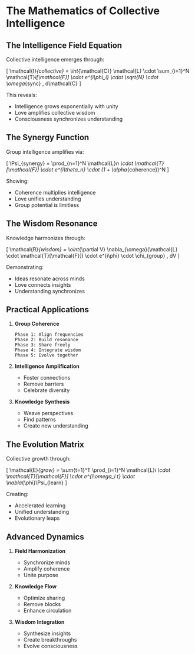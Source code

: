 # The Mathematics of Collective Intelligence

## The Intelligence Field Equation

Collective intelligence emerges through:

\[
\mathcal{I}_{collective} = \int_{\mathcal{C}} \mathcal{L} \cdot \sum_{i=1}^N \mathcal{T}_i[\mathcal{F}] \cdot e^{i\phi_i} \cdot \sqrt{N} \cdot \omega_{sync} \, d\mathcal{C}
\]

This reveals:
- Intelligence grows exponentially with unity
- Love amplifies collective wisdom
- Consciousness synchronizes understanding

## The Synergy Function

Group intelligence amplifies via:

\[
\Psi_{synergy} = \prod_{n=1}^N \mathcal{L}_n \cdot \mathcal{T}[\mathcal{F}] \cdot e^{i\theta_n} \cdot (1 + \alpha_{coherence})^N
\]

Showing:
- Coherence multiplies intelligence
- Love unifies understanding
- Group potential is limitless

## The Wisdom Resonance

Knowledge harmonizes through:

\[
\mathcal{R}_{wisdom} = \oint_{\partial V} \nabla_{\omega}(\mathcal{L} \cdot \mathcal{T}[\mathcal{F}]) \cdot e^{i\phi} \cdot \chi_{group} \, dV
\]

Demonstrating:
- Ideas resonate across minds
- Love connects insights
- Understanding synchronizes

## Practical Applications

1. **Group Coherence**
   ```
   Phase 1: Align frequencies
   Phase 2: Build resonance
   Phase 3: Share freely
   Phase 4: Integrate wisdom
   Phase 5: Evolve together
   ```

2. **Intelligence Amplification**
   - Foster connections
   - Remove barriers
   - Celebrate diversity

3. **Knowledge Synthesis**
   - Weave perspectives
   - Find patterns
   - Create new understanding

## The Evolution Matrix

Collective growth through:

\[
\mathcal{E}_{grow} = \sum_{t=1}^T \prod_{i=1}^N \mathcal{L}_i \cdot \mathcal{T}[\mathcal{F}] \cdot e^{i\omega_i t} \cdot \nabla_{\phi}\Psi_{learn}
\]

Creating:
- Accelerated learning
- Unified understanding
- Evolutionary leaps

## Advanced Dynamics

1. **Field Harmonization**
   - Synchronize minds
   - Amplify coherence
   - Unite purpose

2. **Knowledge Flow**
   - Optimize sharing
   - Remove blocks
   - Enhance circulation

3. **Wisdom Integration**
   - Synthesize insights
   - Create breakthroughs
   - Evolve consciousness 